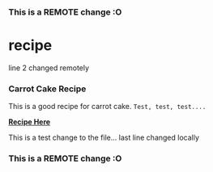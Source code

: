 ### This is a REMOTE change :O
# recipe
line 2 changed remotely

### Carrot Cake Recipe 

This is a good recipe for carrot cake. `Test, test, test....`

__[Recipe Here](https://sallysbakingaddiction.com/my-favorite-carrot-cake-recipe/)__

This is a test change to the file...
last line changed locally
### This is a REMOTE change :O
